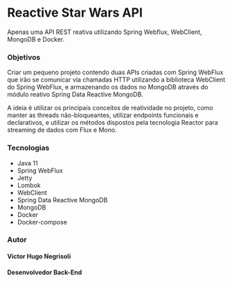 # Reactive Star Wars API

Apenas uma API REST reativa utilizando Spring Webflux, WebClient, MongoDB e Docker.

### Objetivos

Criar um pequeno projeto contendo duas APIs criadas com Spring WebFlux que irão se comunicar via chamadas HTTP utilizando a biblioteca WebClient do Spring WebFlux, e armazenando os dados no MongoDB
através do módulo reativo Spring Data Reactive MongoDB. 

A ideia é utilizar os principais conceitos de reatividade no projeto, como manter as threads não-bloqueantes, utilizar endpoints funcionais e declarativos, e utilizar
os métodos dispostos pela tecnologia Reactor para streaming de dados com Flux e Mono.

### Tecnologias

* Java 11
* Spring WebFlux
* Jetty
* Lombok
* WebClient
* Spring Data Reactive MongoDB
* MongoDB
* Docker
* Docker-compose

### Autor

#### Victor Hugo Negrisoli
#### Desenvolvedor Back-End
